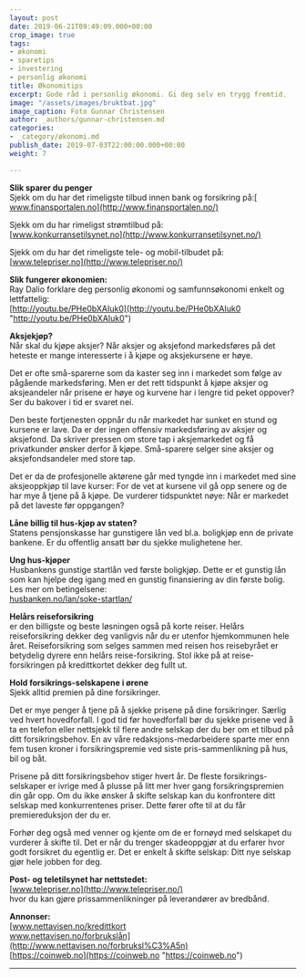 ```yaml
---
layout: post
date: 2019-06-21T09:49:09.000+00:00
crop_image: true
tags:
- økonomi
- sparetips
- investering
- personlig økonomi
title: Økonomitips
excerpt: Gode råd i personlig økonomi. Gi deg selv en trygg fremtid.
image: "/assets/images/bruktbat.jpg"
image_caption: Foto Gunnar Christensen
author: _authors/gunnar-christensen.md
categories:
- _category/økonomi.md
publish_date: 2019-07-03T22:00:00.000+00:00
weight: 7

---
```

**Slik sparer du penger**  
Sjekk om du har det rimeligste tilbud innen bank og forsikring på:[ www.finansportalen.no](http://www.finansportalen.no/)

Sjekk om du har rimeligst strømtilbud på:  
[www.konkurransetilsynet.no](http://www.konkurransetilsynet.no/)

Sjekk om du har det rimeligste tele- og mobil-tilbudet på: [www.telepriser.no](http://www.telepriser.no/)

**Slik fungerer økonomien:**  
Ray Dalio forklare deg personlig økonomi og samfunnsøkonomi enkelt og lettfattelig:  
[http://youtu.be/PHe0bXAIuk0](http://youtu.be/PHe0bXAIuk0 "http://youtu.be/PHe0bXAIuk0")

**Aksjekjøp?**  
Når skal du kjøpe aksjer? Når aksjer og aksjefond markedsføres på det heteste er mange interesserte i å kjøpe og aksjekursene er høye.

Det er ofte små-sparerne som da kaster seg inn i markedet som følge av pågående markedsføring. Men er det rett tidspunkt å kjøpe aksjer og aksjeandeler når prisene er høye og kurvene har i lengre tid peket oppover? Ser du bakover i tid er svaret nei.

Den beste fortjenesten oppnår du når markedet har sunket en stund og kursene er lave. Da er der ingen offensiv markedsføring av aksjer og aksjefond. Da skriver pressen om store tap i aksjemarkedet og få privatkunder ønsker derfor å kjøpe. Små-sparere selger sine aksjer og aksjefondsandeler med store tap.

Det er da de profesjonelle aktørene går med tyngde inn i markedet med sine aksjeoppkjøp til lave kurser: For de vet at kursene vil gå opp senere og de har mye å tjene på å kjøpe. De vurderer tidspunktet nøye: Når er markedet på det laveste før oppgangen?

**Låne billig til hus-kjøp av staten?**  
Statens pensjonskasse har gunstigere lån ved bl.a. boligkjøp enn de private bankene. Er du offentlig ansatt bør du sjekke mulighetene her.

**Ung hus-kjøper**  
Husbankens gunstige startlån ved første boligkjøp. Dette er et gunstig lån som kan hjelpe deg igang med en gunstig finansiering av din første bolig. Les mer om betingelsene:  
[husbanken.no/lan/soke-startlan/](http://www.husbanken.no/lan/soke-startlan/)

**Helårs reiseforsikring**  
er den billigste og beste løsningen også på korte reiser. Helårs reiseforsikring dekker deg vanligvis når du er utenfor hjemkommunen hele året. Reiseforsikring som selges sammen med reisen hos reisebyrået er betydelig dyrere enn helårs reise-forsikring. Stol ikke på at reise-forsikringen på kredittkortet dekker deg fullt ut.

**Hold forsikrings-selskapene i ørene**  
Sjekk alltid premien på dine forsikringer.

Det er mye penger å tjene på å sjekke prisene på dine forsikringer. Særlig ved hvert hovedforfall. I god tid før hovedforfall bør du sjekke prisene ved å ta en telefon eller nettsjekk til flere andre selskap der du ber om et tilbud på ditt forsikringsbehov. En av våre redaksjons-medarbeidere sparte mer enn fem tusen kroner i forsikringspremie ved siste pris-sammenlikning på hus, bil og båt.

Prisene på ditt forsikringsbehov stiger hvert år. De fleste forsikrings-selskaper er ivrige med å plusse på litt mer hver gang forsikringspremien din går opp. Om du ikke ønsker å skifte selskap kan du konfrontere ditt selskap med konkurrentenes priser. Dette fører ofte til at du får premiereduksjon der du er.

Forhør deg også med venner og kjente om de er fornøyd med selskapet du vurderer å skifte til. Det er når du trenger skadeoppgjør at du erfarer hvor godt forsikret du egentlig er. Det er enkelt å skifte selskap: Ditt nye selskap gjør hele jobben for deg.

**Post- og teletilsynet har nettstedet:**  
[www.telepriser.no](http://www.telepriser.no/)  
hvor du kan gjøre prissammenlikninger på leverandører av bredbånd.

  
**Annonser:**  
[www.nettavisen.no/kredittkort  
www.nettavisen.no/forbrukslån](http://www.nettavisen.no/forbruksl%C3%A5n)  
[https://coinweb.no](https://coinweb.no "https://coinweb.no")

***
